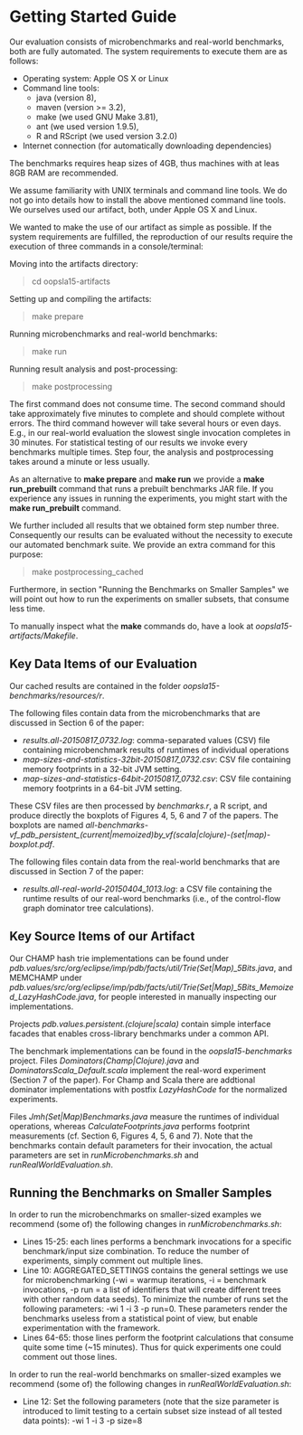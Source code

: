 # Getting Started Guide

Our evaluation consists of microbenchmarks and real-world benchmarks, both are fully automated. The system requirements to execute them are as follows:

* Operating system: Apple OS X or Linux
* Command line tools: 
	* java (version 8),
	* maven (version >= 3.2), 
	* make (we used GNU Make 3.81),
	* ant (we used version 1.9.5), 
	* R and RScript (we used version 3.2.0)
* Internet connection (for automatically downloading dependencies)

The benchmarks requires heap sizes of 4GB, thus machines with at leas 8GB RAM are recommended.

We assume familiarity with UNIX terminals and command line tools. We do not go into details how to install the above mentioned command line tools. We ourselves used our artifact, both, under Apple OS X and Linux.

We wanted to make the use of our artifact as simple as possible. If the system requirements are fulfilled, the reproduction of our results require the execution of three commands in a console/terminal:

Moving into the artifacts directory:
> cd oopsla15-artifacts

Setting up and compiling the artifacts:
> make prepare

Running microbenchmarks and real-world benchmarks:
> make run

Running result analysis and post-processing:
> make postprocessing

The first command does not consume time. The second command should take approximately five minutes to complete and should complete without errors. The third command however will take several hours or even days. E.g., in our real-world evaluation the slowest single invocation completes in 30 minutes. For statistical testing of our results we invoke every benchmarks multiple times. Step four, the analysis and postprocessing takes around a minute or less usually.

As an alternative to **make prepare** and **make run** we provide a **make run_prebuilt** command that runs a prebuilt benchmarks JAR file. If you experience any issues in running the experiments, you might start with the **make run_prebuilt** command.

We further included all results that we obtained form step number three. Consequently our results can be evaluated without the necessity to execute our automated benchmark suite. We provide an extra command for this purpose:
> make postprocessing_cached

Furthermore, in section "Running the Benchmarks on Smaller Samples" we will point out how to run the experiments on smaller subsets, that consume less time.

To manually inspect what the **make** commands do, have a look at *oopsla15-artifacts/Makefile*.

## Key Data Items of our Evaluation
Our cached results are contained in the folder *oopsla15-benchmarks/resources/r*. 

The following files contain data from the microbenchmarks that are discussed in Section 6 of the paper:

* *results.all-20150817_0732.log*: comma-separated values (CSV) file containing microbenchmark results of runtimes of individual operations
* *map-sizes-and-statistics-32bit-20150817_0732.csv*: CSV file containing memory footprints in a 32-bit JVM setting.
* *map-sizes-and-statistics-64bit-20150817_0732.csv*: CSV file containing memory footprints in a 64-bit JVM setting.

These CSV files are then processed by *benchmarks.r*, a R script, and produce directly the boxplots of Figures 4, 5, 6 and 7 of the papers. The boxplots are named *all-benchmarks-vf_pdb_persistent_(current|memoized)_by_vf_(scala|clojure)-(set|map)-boxplot.pdf*. 

The following files contain data from the real-world benchmarks that are discussed in Section 7 of the paper:

* *results.all-real-world-20150404_1013.log*: a CSV file containing the runtime results of our real-word benchmarks (i.e., of the control-flow graph dominator tree calculations).

## Key Source Items of our Artifact
Our CHAMP hash trie implementations can be found under *pdb.values/src/org/eclipse/imp/pdb/facts/util/Trie(Set|Map)_5Bits.java*, and MEMCHAMP under *pdb.values/src/org/eclipse/imp/pdb/facts/util/Trie(Set|Map)_5Bits_Memoized_LazyHashCode.java*, for people interested in manually inspecting our implementations.

Projects *pdb.values.persistent.(clojure|scala)* contain simple interface facades that enables cross-library benchmarks under a common API.

The benchmark implementations can be found in the *oopsla15-benchmarks* project.  Files *Dominators(Champ|Clojure).java* and *DominatorsScala_Default.scala* implement the real-word experiment (Section 7 of the paper). For Champ and Scala there are addtional dominator implementations with postfix *LazyHashCode* for the normalized experiments.

Files *Jmh(Set|Map)Benchmarks.java* measure the runtimes of individual operations, whereas *CalculateFootprints.java* performs footprint measurements (cf. Section 6, Figures 4, 5, 6 and 7).  Note that the benchmarks contain default parameters for their invocation, the actual parameters are set in *runMicrobenchmarks.sh* and *runRealWorldEvaluation.sh*.

## Running the Benchmarks on Smaller Samples 

In order to run the microbenchmarks on smaller-sized examples we recommend (some of) the following changes in *runMicrobenchmarks.sh*:

* Lines 15-25: each lines performs a benchmark invocations for a specific benchmark/input size combination. To reduce the number of experiments, simply comment out multiple lines.
* Line 10: AGGREGATED_SETTINGS contains the general settings we use for microbenchmarking (-wi = warmup iterations, -i = benchmark invocations, -p run = a list of identifiers that will create different trees with other random data seeds). To minimize the number of runs set the following parameters: -wi 1 -i 3 -p run=0. These parameters render the benchmarks useless from a statistical point of view, but enable experimentation with the framework.
* Lines 64-65: those lines perform the footprint calculations that consume quite some time (~15 minutes). Thus for quick experiments one could comment out those lines.

In order to run the real-world benchmarks on smaller-sized examples we recommend (some of) the following changes in *runRealWorldEvaluation.sh*:

* Line 12: Set the following parameters (note that the size parameter is introduced to limit testing to a certain subset size instead of all tested data points): -wi 1 -i 3 -p size=8
